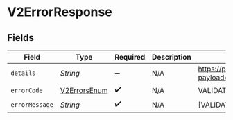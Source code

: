 # V2ErrorResponse


## Fields

| Field                                                                                        | Type                                                                                         | Required                                                                                     | Description                                                                                  | Example                                                                                      |
| -------------------------------------------------------------------------------------------- | -------------------------------------------------------------------------------------------- | -------------------------------------------------------------------------------------------- | -------------------------------------------------------------------------------------------- | -------------------------------------------------------------------------------------------- |
| `details`                                                                                    | *String*                                                                                     | :heavy_minus_sign:                                                                           | N/A                                                                                          | https://play.numscript.org/?payload=eyJlcnJvciI6ImFjY291bnQgaGFkIGluc3VmZmljaWVudCBmdW5kcyJ9 |
| `errorCode`                                                                                  | [V2ErrorsEnum](../../models/shared/V2ErrorsEnum.md)                                          | :heavy_check_mark:                                                                           | N/A                                                                                          | VALIDATION                                                                                   |
| `errorMessage`                                                                               | *String*                                                                                     | :heavy_check_mark:                                                                           | N/A                                                                                          | [VALIDATION] invalid 'cursor' query param                                                    |
